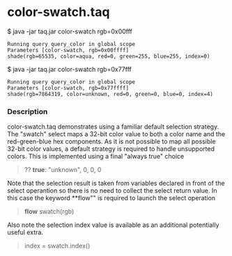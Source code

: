 # color-swatch.taq

$ java -jar taq.jar color-swatch rgb=0x00fff

    Running query query_color in global scope 
    Parameters [color-swatch, rgb=0x00ffff]
    shade(rgb=65535, color=aqua, red=0, green=255, blue=255, index=0)

$ java -jar taq.jar color-swatch rgb=0x77fff

    Running query query_color in global scope 
    Parameters [color-swatch, rgb=0x77ffff]
    shade(rgb=7864319, color=unknown, red=0, green=0, blue=0, index=4)


### Description

color-swatch.taq demonstrates using a familiar default selection strategy.
The "swatch" select maps a 32-bit color value to both a color name and the red-green-blue 
hex components. As it is not possible to map all possible 32-bit color values, a default 
strategy is required to handle unsupported colors. This is implemented using a final 
"always true" choice

> ?? **true**:    "unknown", 0,   0,   0

Note that the selection result is taken from variables declared in front of the select 
operantion so there is no need to collect the select return value. In this case the 
keyword **flow"" is required to launch the select operation

> **flow** swatch(rgb)

Also note the selection index value is available as an additional potentially useful extra.

> index = swatch.index()